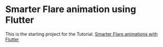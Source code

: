 # Smarter Flare animation using Flutter

This is the starting project for the Tutorial. [Smarter Flare animations with Flutter](https://medium.com/filledstacks/better-animations-in-flutter-using-flare-an-experiment-ddcb35ab0650)